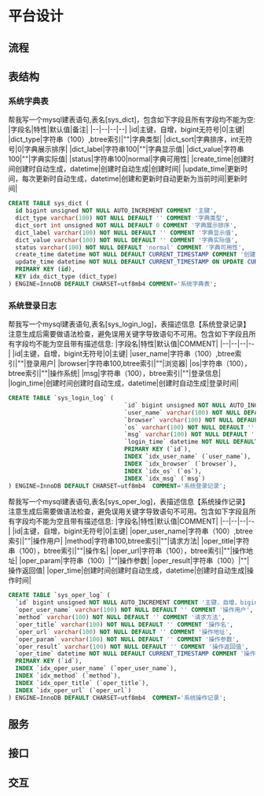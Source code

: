 # 平台设计

## 流程



## 表结构

### 系统字典表
帮我写一个mysql建表语句,表名[sys_dict]，包含如下字段且所有字段均不能为空:
|字段名|特性|默认值|备注|
|--|--|--|--|
|id|主键，自增，bigint无符号|0|主键|
|dict_type|字符串（100）,btree索引|""|字典类型|
|dict_sort|字典排序，int无符号|0|字典展示排序|
|dict_label|字符串100|""|字典显示值|
|dict_value|字符串100|""|字典实际值|
|status|字符串100|normal|字典可用性|
|create_time|创建时间创建时自动生成，datetime|创建时自动生成|创建时间|
|update_time|更新时间，每次更新时自动生成，datetime|创建和更新时自动更新为当前时间|更新时间|
``` sql
CREATE TABLE sys_dict (
  id bigint unsigned NOT NULL AUTO_INCREMENT COMMENT '主键',
  dict_type varchar(100) NOT NULL DEFAULT '' COMMENT '字典类型',
  dict_sort int unsigned NOT NULL DEFAULT 0 COMMENT '字典展示排序',
  dict_label varchar(100) NOT NULL DEFAULT '' COMMENT '字典显示值',
  dict_value varchar(100) NOT NULL DEFAULT '' COMMENT '字典实际值',
  status varchar(100) NOT NULL DEFAULT 'normal' COMMENT '字典可用性',
  create_time datetime NOT NULL DEFAULT CURRENT_TIMESTAMP COMMENT '创建时间',
  update_time datetime NOT NULL DEFAULT CURRENT_TIMESTAMP ON UPDATE CURRENT_TIMESTAMP COMMENT '更新时间',
  PRIMARY KEY (id),
  KEY idx_dict_type (dict_type)
) ENGINE=InnoDB DEFAULT CHARSET=utf8mb4 COMMENT='系统字典表';

```

### 系统登录日志

帮我写一个mysql建表语句,表名[sys_login_log]，表描述信息【系统登录记录】注意生成后需要做语法检查，避免误用关键字导致语句不可用。包含如下字段且所有字段均不能为空且带有描述信息:
|字段名|特性|默认值|COMMENT|
|--|--|--|--|
|id|主键，自增，bigint无符号|0|主键|
|user_name|字符串（100）,btree索引|""|登录用户|
|browser|字符串100,btree索引|""|浏览器|
|os|字符串（100），btree索引|""|操作系统|
|msg|字符串（100），btree索引|""|登录信息|
|login_time|创建时间创建时自动生成，datetime|创建时自动生成|登录时间|
``` sql
CREATE TABLE `sys_login_log` (
                                 `id` bigint unsigned NOT NULL AUTO_INCREMENT COMMENT '主键，自增，bigint无符号',
                                 `user_name` varchar(100) NOT NULL DEFAULT '' COMMENT '登录用户',
                                 `browser` varchar(100) NOT NULL DEFAULT '' COMMENT '浏览器',
                                 `os` varchar(100) NOT NULL DEFAULT '' COMMENT '操作系统',
                                 `msg` varchar(100) NOT NULL DEFAULT '' COMMENT '登录信息',
                                 `login_time` datetime NOT NULL DEFAULT CURRENT_TIMESTAMP COMMENT '登录时间',
                                 PRIMARY KEY (`id`),
                                 INDEX `idx_user_name` (`user_name`),
                                 INDEX `idx_browser` (`browser`),
                                 INDEX `idx_os` (`os`),
                                 INDEX `idx_msg` (`msg`)
) ENGINE=InnoDB DEFAULT CHARSET=utf8mb4  COMMENT='系统登录记录';
```

帮我写一个mysql建表语句,表名[sys_oper_log]，表描述信息【系统操作记录】注意生成后需要做语法检查，避免误用关键字导致语句不可用。包含如下字段且所有字段均不能为空且带有描述信息:
|字段名|特性|默认值|COMMENT|
|--|--|--|--|
|id|主键，自增，bigint无符号|0|主键|
|oper_user_name|字符串（100）,btree索引|""|操作用户|
|method|字符串100,btree索引|""|请求方法|
|oper_title|字符串（100），btree索引|""|操作名|
|oper_url|字符串（100），btree索引|""|操作地址|
|oper_param|字符串（100）|""|操作参数|
|oper_result|字符串（100）|""|操作返回值|
|oper_time|创建时间创建时自动生成，datetime|创建时自动生成|操作时间|

```sql
CREATE TABLE `sys_oper_log` (
  `id` bigint unsigned NOT NULL AUTO_INCREMENT COMMENT '主键，自增，bigint无符号',
  `oper_user_name` varchar(100) NOT NULL DEFAULT '' COMMENT '操作用户',
  `method` varchar(100) NOT NULL DEFAULT '' COMMENT '请求方法',
  `oper_title` varchar(100) NOT NULL DEFAULT '' COMMENT '操作名',
  `oper_url` varchar(100) NOT NULL DEFAULT '' COMMENT '操作地址',
  `oper_param` varchar(100) NOT NULL DEFAULT '' COMMENT '操作参数',
  `oper_result` varchar(100) NOT NULL DEFAULT '' COMMENT '操作返回值',
  `oper_time` datetime NOT NULL DEFAULT CURRENT_TIMESTAMP COMMENT '操作时间',
  PRIMARY KEY (`id`),
  INDEX `idx_oper_user_name` (`oper_user_name`),
  INDEX `idx_method` (`method`),
  INDEX `idx_oper_title` (`oper_title`),
  INDEX `idx_oper_url` (`oper_url`)
) ENGINE=InnoDB DEFAULT CHARSET=utf8mb4  COMMENT='系统操作记录';
```


## 服务


## 接口


## 交互
